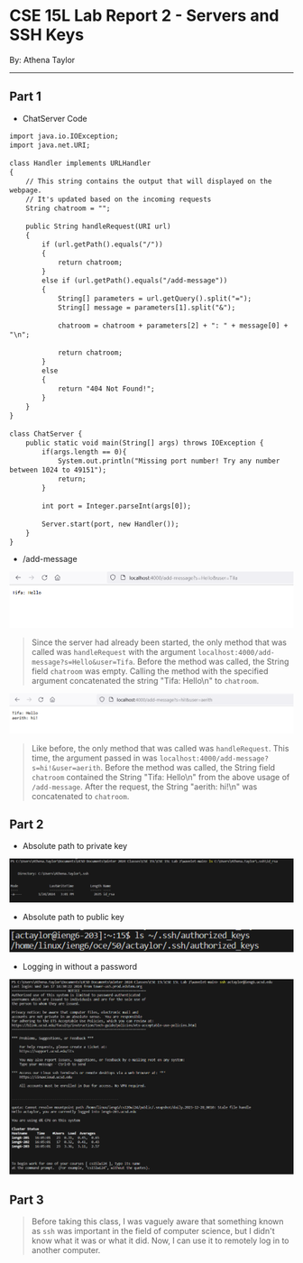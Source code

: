 # CSE 15L Lab Report 2 - Servers and SSH Keys
By: Athena Taylor

***

## Part 1
* ChatServer Code

```   
import java.io.IOException;
import java.net.URI;

class Handler implements URLHandler
{
    // This string contains the output that will displayed on the webpage.
    // It's updated based on the incoming requests
    String chatroom = "";

    public String handleRequest(URI url)
    {
        if (url.getPath().equals("/")) 
        {
            return chatroom;
        }
        else if (url.getPath().equals("/add-message")) 
        {
            String[] parameters = url.getQuery().split("=");
            String[] message = parameters[1].split("&");

            chatroom = chatroom + parameters[2] + ": " + message[0] + "\n";

            return chatroom;
        } 
        else 
        {
            return "404 Not Found!";
        }
    }
}

class ChatServer {
    public static void main(String[] args) throws IOException {
        if(args.length == 0){
            System.out.println("Missing port number! Try any number between 1024 to 49151");
            return;
        }

        int port = Integer.parseInt(args[0]);

        Server.start(port, new Handler());
    }
}
```

* /add-message

![Image](addmessage1.png)

>Since the server had already been started, the only method that was called was `handleRequest` with the argument `localhost:4000/add-message?s=Hello&user=Tifa`. Before the method was called, the String field `chatroom` was empty. Calling the method with the specified argument concatenated the string "Tifa: Hello\n" to `chatroom`.



![Image](addmessage2.png)

>Like before, the only method that was called was `handleRequest`. This time, the argument passed in was `localhost:4000/add-message?s=hi!&user=aerith`. Before the method was called, the String field `chatroom` contained the String "Tifa: Hello\n" from the above usage of `/add-message`. After the request, the String "aerith: hi!\n" was concatenated to `chatroom`.


## Part 2

* Absolute path to private key

![Image](lbrp2p2a.png)

* Absolute path to public key

![Image](lbrp2p2b.png)

* Logging in without a password

![Image](lbrp2p2c.png)

## Part 3

>Before taking this class, I was vaguely aware that something known as `ssh` was important in the field of computer science, but I didn't know what it was or what it did. Now, I can use it to remotely log in to another computer.


